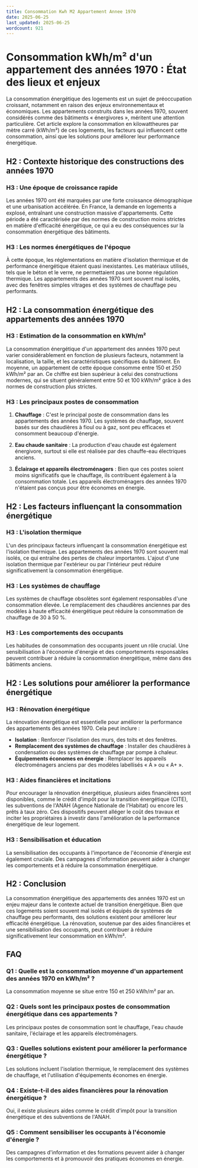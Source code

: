 ```yaml
---
title: Consommation Kwh M2 Appartement Annee 1970
date: 2025-06-25
last_updated: 2025-06-25
wordcount: 921
---
```


# Consommation kWh/m² d'un appartement des années 1970 : État des lieux et enjeux

La consommation énergétique des logements est un sujet de préoccupation croissant, notamment en raison des enjeux environnementaux et économiques. Les appartements construits dans les années 1970, souvent considérés comme des bâtiments « énergivores », méritent une attention particulière. Cet article explore la consommation en kilowattheures par mètre carré (kWh/m²) de ces logements, les facteurs qui influencent cette consommation, ainsi que les solutions pour améliorer leur performance énergétique.

## H2 : Contexte historique des constructions des années 1970

### H3 : Une époque de croissance rapide

Les années 1970 ont été marquées par une forte croissance démographique et une urbanisation accélérée. En France, la demande en logements a explosé, entraînant une construction massive d'appartements. Cette période a été caractérisée par des normes de construction moins strictes en matière d'efficacité énergétique, ce qui a eu des conséquences sur la consommation énergétique des bâtiments.

### H3 : Les normes énergétiques de l'époque

À cette époque, les réglementations en matière d'isolation thermique et de performance énergétique étaient quasi inexistantes. Les matériaux utilisés, tels que le béton et le verre, ne permettaient pas une bonne régulation thermique. Les appartements des années 1970 sont souvent mal isolés, avec des fenêtres simples vitrages et des systèmes de chauffage peu performants.

## H2 : La consommation énergétique des appartements des années 1970

### H3 : Estimation de la consommation en kWh/m²

La consommation énergétique d'un appartement des années 1970 peut varier considérablement en fonction de plusieurs facteurs, notamment la localisation, la taille, et les caractéristiques spécifiques du bâtiment. En moyenne, un appartement de cette époque consomme entre 150 et 250 kWh/m² par an. Ce chiffre est bien supérieur à celui des constructions modernes, qui se situent généralement entre 50 et 100 kWh/m² grâce à des normes de construction plus strictes.

### H3 : Les principaux postes de consommation

1. **Chauffage** : C'est le principal poste de consommation dans les appartements des années 1970. Les systèmes de chauffage, souvent basés sur des chaudières à fioul ou à gaz, sont peu efficaces et consomment beaucoup d'énergie.
   
2. **Eau chaude sanitaire** : La production d'eau chaude est également énergivore, surtout si elle est réalisée par des chauffe-eau électriques anciens.

3. **Éclairage et appareils électroménagers** : Bien que ces postes soient moins significatifs que le chauffage, ils contribuent également à la consommation totale. Les appareils électroménagers des années 1970 n'étaient pas conçus pour être économes en énergie.

## H2 : Les facteurs influençant la consommation énergétique

### H3 : L'isolation thermique

L'un des principaux facteurs influençant la consommation énergétique est l'isolation thermique. Les appartements des années 1970 sont souvent mal isolés, ce qui entraîne des pertes de chaleur importantes. L'ajout d'une isolation thermique par l'extérieur ou par l'intérieur peut réduire significativement la consommation énergétique.

### H3 : Les systèmes de chauffage

Les systèmes de chauffage obsolètes sont également responsables d'une consommation élevée. Le remplacement des chaudières anciennes par des modèles à haute efficacité énergétique peut réduire la consommation de chauffage de 30 à 50 %.

### H3 : Les comportements des occupants

Les habitudes de consommation des occupants jouent un rôle crucial. Une sensibilisation à l'économie d'énergie et des comportements responsables peuvent contribuer à réduire la consommation énergétique, même dans des bâtiments anciens.

## H2 : Les solutions pour améliorer la performance énergétique

### H3 : Rénovation énergétique

La rénovation énergétique est essentielle pour améliorer la performance des appartements des années 1970. Cela peut inclure :

- **Isolation** : Renforcer l'isolation des murs, des toits et des fenêtres.
- **Remplacement des systèmes de chauffage** : Installer des chaudières à condensation ou des systèmes de chauffage par pompe à chaleur.
- **Équipements économes en énergie** : Remplacer les appareils électroménagers anciens par des modèles labellisés « A » ou « A+ ».

### H3 : Aides financières et incitations

Pour encourager la rénovation énergétique, plusieurs aides financières sont disponibles, comme le crédit d'impôt pour la transition énergétique (CITE), les subventions de l'ANAH (Agence Nationale de l'Habitat) ou encore les prêts à taux zéro. Ces dispositifs peuvent alléger le coût des travaux et inciter les propriétaires à investir dans l'amélioration de la performance énergétique de leur logement.

### H3 : Sensibilisation et éducation

La sensibilisation des occupants à l'importance de l'économie d'énergie est également cruciale. Des campagnes d'information peuvent aider à changer les comportements et à réduire la consommation énergétique.

## H2 : Conclusion

La consommation énergétique des appartements des années 1970 est un enjeu majeur dans le contexte actuel de transition énergétique. Bien que ces logements soient souvent mal isolés et équipés de systèmes de chauffage peu performants, des solutions existent pour améliorer leur efficacité énergétique. La rénovation, soutenue par des aides financières et une sensibilisation des occupants, peut contribuer à réduire significativement leur consommation en kWh/m². 

## FAQ

### Q1 : Quelle est la consommation moyenne d'un appartement des années 1970 en kWh/m² ?

La consommation moyenne se situe entre 150 et 250 kWh/m² par an.

### Q2 : Quels sont les principaux postes de consommation énergétique dans ces appartements ?

Les principaux postes de consommation sont le chauffage, l'eau chaude sanitaire, l'éclairage et les appareils électroménagers.

### Q3 : Quelles solutions existent pour améliorer la performance énergétique ?

Les solutions incluent l'isolation thermique, le remplacement des systèmes de chauffage, et l'utilisation d'équipements économes en énergie.

### Q4 : Existe-t-il des aides financières pour la rénovation énergétique ?

Oui, il existe plusieurs aides comme le crédit d'impôt pour la transition énergétique et des subventions de l'ANAH.

### Q5 : Comment sensibiliser les occupants à l'économie d'énergie ?

Des campagnes d'information et des formations peuvent aider à changer les comportements et à promouvoir des pratiques économes en énergie.